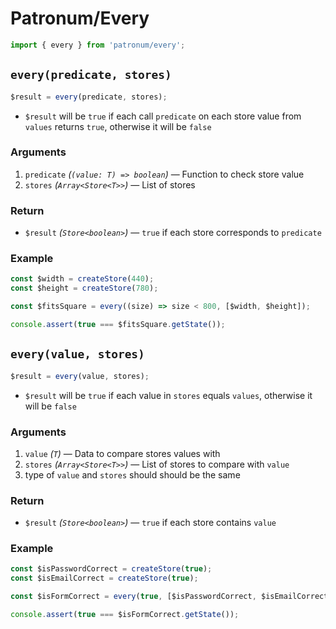 # Patronum/Every

```ts
import { every } from 'patronum/every';
```

## `every(predicate, stores)`

```ts
$result = every(predicate, stores);
```

- `$result` will be `true` if each call `predicate` on each store value from `values` returns `true`, otherwise it will be `false`

### Arguments

1. `predicate` _(`(value: T) => boolean`)_ — Function to check store value
1. `stores` _(`Array<Store<T>>`)_ — List of stores

### Return

- `$result` _(`Store<boolean>`)_ — `true` if each store corresponds to `predicate`

### Example

```ts
const $width = createStore(440);
const $height = createStore(780);

const $fitsSquare = every((size) => size < 800, [$width, $height]);

console.assert(true === $fitsSquare.getState());
```

## `every(value, stores)`

```ts
$result = every(value, stores);
```

- `$result` will be `true` if each value in `stores` equals `values`, otherwise it will be `false`

### Arguments

1. `value` _(`T`)_ — Data to compare stores values with
1. `stores` _(`Array<Store<T>>`)_ — List of stores to compare with `value`
1. type of `value` and `stores` should should be the same

### Return

- `$result` _(`Store<boolean>`)_ — `true` if each store contains `value`

### Example

```ts
const $isPasswordCorrect = createStore(true);
const $isEmailCorrect = createStore(true);

const $isFormCorrect = every(true, [$isPasswordCorrect, $isEmailCorrect]);

console.assert(true === $isFormCorrect.getState());
```
